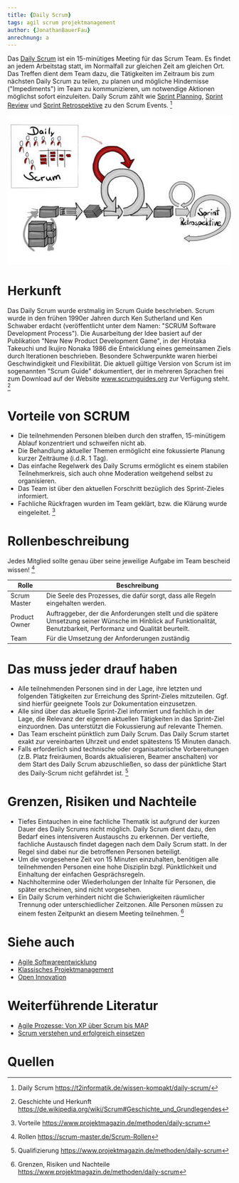 ```yaml
---
title: {Daily Scrum}
tags: agil scrum projektmanagement
author: {JonathanBauerFau}
anrechnung: a
---
```


Das [Daily Scrum](https://de.wikipedia.org/wiki/Scrum#Daily_Scrum) ist ein 15-minütiges Meeting für das Scrum Team. Es findet an jedem Arbeitstag statt, im Normalfall zur gleichen Zeit am gleichen Ort. Das Treffen dient dem Team dazu, die Tätigkeiten im Zeitraum bis zum nächsten Daily Scrum zu teilen, zu planen und mögliche Hindernisse ("Impediments") im Team zu kommunizieren, um notwendige Aktionen möglichst sofort einzuleiten. Daily Scrum zählt wie [Sprint Planning](https://de.wikipedia.org/wiki/Scrum#Sprint_Planning), [Sprint Review](https://de.wikipedia.org/wiki/Scrum#Sprint_Review) und [Sprint Retrospektive](https://de.wikipedia.org/wiki/Scrum#Sprint-Retrospektive) zu den Scrum Events. [^1]

![test](scrum.jpg)

# Herkunft

Das Daily Scrum wurde erstmalig im Scrum Guide beschrieben. Scrum wurde in den frühen 1990er Jahren durch Ken Sutherland und Ken Schwaber erdacht (veröffentlicht unter dem Namen: "SCRUM Software Development Process"). Die Ausarbeitung der Idee basiert auf der Publikation "New New Product Development Game", in der Hirotaka Takeuchi und Ikujiro Nonaka 1986 die Entwicklung eines gemeinsamen Ziels durch Iterationen beschrieben. Besondere Schwerpunkte waren hierbei Geschwindigkeit und Flexibilität. Die aktuell gültige Version von Scrum ist im sogenannten "Scrum Guide" dokumentiert, der in mehreren Sprachen frei zum Download auf der Website www.scrumguides.org zur Verfügung steht. [^2]

# Vorteile von SCRUM

* Die teilnehmenden Personen bleiben durch den straffen, 15-minütigem Ablauf konzentriert und schweifen nicht ab.
* Die Behandlung aktueller Themen ermöglicht eine fokussierte Planung kurzer Zeiträume (i.d.R. 1 Tag).
* Das einfache Regelwerk des Daily Scrums ermöglicht es einem stabilen Teilnehmerkreis, sich auch ohne Moderation weitgehend selbst zu organisieren.
* Das Team ist über den aktuellen Forschritt bezüglich des Sprint-Zieles informiert.
* Fachliche Rückfragen wurden im Team geklärt, bzw. die Klärung wurde eingeleitet. [^3]

# Rollenbeschreibung

Jedes Mitglied sollte genau über seine jeweilige Aufgabe im Team bescheid wissen! [^4]

| Rolle  | Beschreibung |
| ------------- | ------------- |
| Scrum Master  | Die Seele des Prozesses, die dafür sorgt, dass alle Regeln eingehalten werden.  |
| Product Owner | Auftraggeber, der die Anforderungen stellt und die spätere Umsetzung seiner Wünsche im Hinblick auf Funktionalität, Benutzbarkeit, Performanz und Qualität beurteilt.  |
| Team          | Für die Umsetzung der Anforderungen zuständig  |

# Das muss jeder drauf haben

* Alle teilnehmenden Personen sind in der Lage, ihre letzten und folgenden Tätigkeiten zur Erreichung des Sprint-Zieles mitzuteilen. Ggf. sind hierfür geeignete Tools zur Dokumentation einzusetzen.
* Alle sind über das aktuelle Sprint-Ziel informiert und fachlich in der Lage, die Relevanz der eigenen aktuellen Tätigkeiten in das Sprint-Ziel einzuordnen. Das unterstützt die Fokussierung auf relevante Themen.
* Das Team erscheint pünktlich zum Daily Scrum. Das Daily Scrum startet exakt zur vereinbarten Uhrzeit und endet spätestens 15 Minuten danach.
* Falls erforderlich sind technische oder organisatorische Vorbereitungen (z.B. Platz freiräumen, Boards aktualisieren, Beamer anschalten) vor dem Start des Daily Scrum abzuschließen, so dass der pünktliche Start des Daily-Scrum nicht gefährdet ist. [^5]

# Grenzen, Risiken und Nachteile

* Tiefes Eintauchen in eine fachliche Thematik ist aufgrund der kurzen Dauer des Daily Scrums nicht möglich. Daily Scrum dient dazu, den Bedarf eines intensiveren Austauschs zu erkennen. Der vertiefte, fachliche Austausch findet dagegen nach dem Daily Scrum statt. In der Regel sind dabei nur die betroffenen Personen beteiligt.
* Um die vorgesehene Zeit von 15 Minuten einzuhalten, benötigen alle teilnehmenden Personen eine hohe Disziplin bzgl. Pünktlichkeit und Einhaltung der einfachen Gesprächsregeln.
* Nachholtermine oder Wiederholungen der Inhalte für Personen, die später erscheinen, sind nicht vorgesehen.
* Ein Daily Scrum verhindert nicht die Schwierigkeiten räumlicher Trennung oder unterschiedlicher Zeitzonen. Alle Personen müssen zu einem festen Zeitpunkt an diesem Meeting teilnehmen. [^6]

# Siehe auch

* [Agile Softwareentwicklung](https://de.wikipedia.org/wiki/Agile_Softwareentwicklung)
* [Klassisches Projektmanagement](https://de.wikipedia.org/wiki/Projektentwicklung_(Immobilien))
* [Open Innovation](https://de.wikipedia.org/wiki/Open_Innovation)

# Weiterführende Literatur

* [Agile Prozesse: Von XP über Scrum bis MAP](https://www.google.de/books/edition/Agile_Prozesse_Von_XP_über_Scrum_bis_MA/G29LC_Kt2mkC?hl=de&gbpv=1&dq=daily+scrum&pg=PA71&printsec=frontcover)
* [Scrum verstehen und erfolgreich einsetzen](https://www.google.de/books/edition/Scrum_verstehen_und_erfolgreich_einsetze/85k2EAAAQBAJ?hl=de&gbpv=1&dq=daily+scrum&pg=PA119&printsec=frontcover)

# Quellen

[^1]: Daily Scrum https://t2informatik.de/wissen-kompakt/daily-scrum/
[^2]: Geschichte und Herkunft https://de.wikipedia.org/wiki/Scrum#Geschichte_und_Grundlegendes
[^3]: Vorteile https://www.projektmagazin.de/methoden/daily-scrum
[^4]: Rollen https://scrum-master.de/Scrum-Rollen
[^5]: Qualifizierung https://www.projektmagazin.de/methoden/daily-scrum
[^6]: Grenzen, Risiken und Nachteile https://www.projektmagazin.de/methoden/daily-scrum


